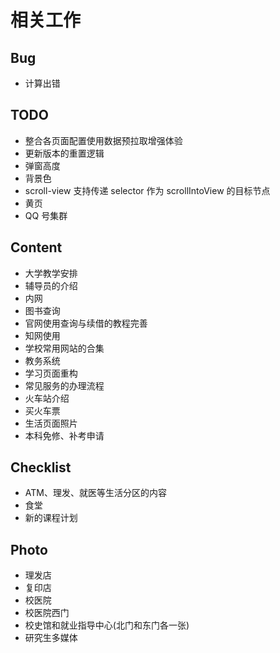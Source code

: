 # 相关工作

## Bug

- 计算出错

## TODO

- 整合各页面配置使用数据预拉取增强体验
- 更新版本的重置逻辑
- 弹窗高度
- 背景色
- scroll-view 支持传递 selector 作为 scrollIntoView 的目标节点
- 黄页
- QQ 号集群

## Content

- 大学教学安排
- 辅导员的介绍
- 内网
- 图书查询
- 官网使用查询与续借的教程完善
- 知网使用
- 学校常用网站的合集
- 教务系统
- 学习页面重构
- 常见服务的办理流程
- 火车站介绍
- 买火车票
- 生活页面照片
- 本科免修、补考申请

## Checklist

- ATM、理发、就医等生活分区的内容
- 食堂
- 新的课程计划

## Photo

- 理发店
- 复印店
- 校医院
- 校医院西门
- 校史馆和就业指导中心(北门和东门各一张)
- 研究生多媒体
